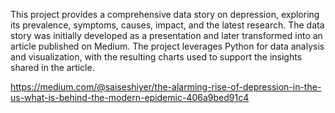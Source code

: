 This project provides a comprehensive data story on depression, exploring its prevalence, symptoms, causes, impact, and the latest research. 
The data story was initially developed as a presentation and later transformed into an article published on Medium. 
The project leverages Python for data analysis and visualization, with the resulting charts used to support the insights shared in the article.

https://medium.com/@saiseshiyer/the-alarming-rise-of-depression-in-the-us-what-is-behind-the-modern-epidemic-406a9bed91c4 



